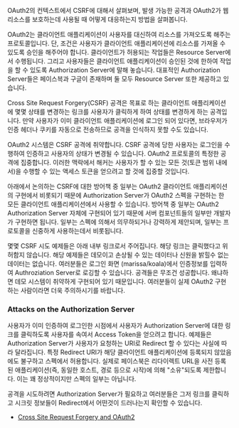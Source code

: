 OAuth2의 컨텍스트에서 CSRF에 대해서 살펴보며, 발생 가능한 공격과 OAuth2가 웹 리소스를 보호하는데 사용될 때 어떻게 대응하는지 방법을 살펴봅니다.

OAuth2는 클라이언트 애플리케이션이 사용자를 대신하여 리소스를 가져오도록 해주는 프로토콜입니다. 단, 조건은 사용자가 클라이언트 애플리케이션에 리소스를 가져올 수 있도록 승인을 해주어야 합니다. 클라이언트가 허용되는 작업들은 Resource Server에서 수행됩니다. 그리고 사용자들은 클라이언트 애플리케이션이 승인된 것에 한하여 작업을 할 수 있도록 Authorization Server에 말해 놓습니다. 대표적인 Authorization Server들은 페이스븍과 구글이 존재하며 둘 모두 Resource Server 또한 제공하고 있습니다.

Cross Site Request Forgery(CSRF) 공격은 목표로 하는 클라이언트 애플리케이션에 몇몇 상태를 변경하는 링크를 사용자가 클릭하게 하여 상태를 변경하게 하는 공격입니다. 만약 사용자가 이미 클라이언트 애플리케이션에 로그인 되어 있다면, 브라우저가 인증 헤더나 쿠키를 자동으로 전송하므로 공격을 인식하지 못할 수도 있습니다. 

OAuth2 시스템은 CSRF 공격에 취약합니다. CSRF 공격에 당한 사용자는 로그인을 수행하여 인증하고 사용자의 상태가 변경될 수 있습니다. OAuth2 프로토콜의 특정한 공격에 집중합니다. 이러한 맥락에서 해커는 사용자가 할 수 있는 모든 것(토큰 범위 내에서)을 수행할 수 있는 액세스 토큰을 얻으려고 할 것에 집중할 것입니다.

아래에서 논의하는 CSRF에 대한 방어책 중 일부는 OAuth2 클라이언트 애플리케이션의 구현에서 비롯되기 때문에 Authorization Server가 OAuth2 스펙을 구현하는 한 모든 클라이언트 애플리케이션에서 사용할 수 있습니다. 방어책 중 일부는 OAuth2 Authorization Server 자체에 구현되어 있기 때문에 서버 컴포넌트들의 일부만 개발자가 구현하면 됩니다. 일부는 스펙에 의해서 의무하되거나 강력하게 제안되며, 일부는 프로토콜을 신중하게 사용하는데서 비롯됩니다. 

몇몇 CSRF 시도 예제들은 아래 내부 링크로서 주어집니다. 해당 링크는 클릭했다고 위허함지 않습니다. 해당 예제들은 데모이고 손상될 수 있는 데이터나 신원을 밝힐수 없는 데이터는 없습니다. 여러분들은 로그인 화면 (marissa/koala)에서 인증정보를 입력하여 Authroziation Server로 로깅할 수 있습니다. 공격들은 무조건 성공합니다. 왜냐하면 데모 시스템이 취약하게 구현되어 있기 때문입니다. 여러분들이 실제 OAuth2 구현하는 사람이라면 더욱 주의하시기를 바랍니다.

### Attacks on the Authorization Server
사용자가 이미 인증하여 로그인한 시점에서 사용자가 Authorization Server에 대한 링크를 클릭하도록 사용자를 속여서 Access Token을 얻으려고 합니다. 예제들은 Authorization Server가 사용자가 요청하는 URI로 Redirect 할 수 있다는 사실에 따라 달라집니다. 특정 Redirect URI가 해당 클라이언트 애플리케이션에 등록되지 않았음에도 불구하고 스펙에서 허용합니다. 실제로 페이스북은 리다이렉트 URL을 사전 등록된 애플리케이션(즉, 동일한 호스트, 경로 등으로 시작)에 의해 "소유"되도록 제한합니다. 이는 꽤 정상적이지만 스펙의 일부는 아닙니다.

공격을 시도하려면 Authorization Server가 필요하고 여러분들은 그저 링크를 클릭하고 시크릿 정보들이 Redirect에서 어떤것이 드러나는지 확인할 수 있습니다. 


- [Cross Site Request Forgery and OAuth2](https://spring.io/blog/2011/11/30/cross-site-request-forgery-and-oauth2)

